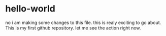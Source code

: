 # hello-world
no i am making some changes to this file.
this is realy exciting to go about.
This is my first github repository.
let me see the action right now.
